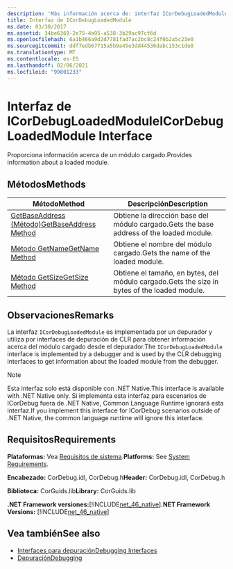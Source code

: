 ```yaml
---
description: 'Más información acerca de: interfaz ICorDebugLoadedModule'
title: Interfaz de ICorDebugLoadedModule
ms.date: 03/30/2017
ms.assetid: 34be6369-2e75-4a95-a538-3b29ac97cf6d
ms.openlocfilehash: 6a1b466a9d2d7781fad7ac2bc8c24f0b2a5c23e0
ms.sourcegitcommit: ddf7edb67715a5b9a45e3dd44536dabc153c1de0
ms.translationtype: MT
ms.contentlocale: es-ES
ms.lasthandoff: 02/06/2021
ms.locfileid: "99801233"
---
```

# <a name="icordebugloadedmodule-interface"></a><span data-ttu-id="13177-103">Interfaz de ICorDebugLoadedModule</span><span class="sxs-lookup"><span data-stu-id="13177-103">ICorDebugLoadedModule Interface</span></span>

<span data-ttu-id="13177-104">Proporciona información acerca de un módulo cargado.</span><span class="sxs-lookup"><span data-stu-id="13177-104">Provides information about a loaded module.</span></span>  
  
## <a name="methods"></a><span data-ttu-id="13177-105">Métodos</span><span class="sxs-lookup"><span data-stu-id="13177-105">Methods</span></span>  
  
|<span data-ttu-id="13177-106">Método</span><span class="sxs-lookup"><span data-stu-id="13177-106">Method</span></span>|<span data-ttu-id="13177-107">Descripción</span><span class="sxs-lookup"><span data-stu-id="13177-107">Description</span></span>|  
|------------|-----------------|  
|[<span data-ttu-id="13177-108">GetBaseAddress (Método)</span><span class="sxs-lookup"><span data-stu-id="13177-108">GetBaseAddress Method</span></span>](icordebugloadedmodule-getbaseaddress-method.md)|<span data-ttu-id="13177-109">Obtiene la dirección base del módulo cargado.</span><span class="sxs-lookup"><span data-stu-id="13177-109">Gets the base address of the loaded module.</span></span>|  
|[<span data-ttu-id="13177-110">Método GetName</span><span class="sxs-lookup"><span data-stu-id="13177-110">GetName Method</span></span>](icordebugloadedmodule-getname-method.md)|<span data-ttu-id="13177-111">Obtiene el nombre del módulo cargado.</span><span class="sxs-lookup"><span data-stu-id="13177-111">Gets the name of the loaded module.</span></span>|  
|[<span data-ttu-id="13177-112">Método GetSize</span><span class="sxs-lookup"><span data-stu-id="13177-112">GetSize Method</span></span>](icordebugloadedmodule-getsize-method.md)|<span data-ttu-id="13177-113">Obtiene el tamaño, en bytes, del módulo cargado.</span><span class="sxs-lookup"><span data-stu-id="13177-113">Gets the size in bytes of the loaded module.</span></span>|  
  
## <a name="remarks"></a><span data-ttu-id="13177-114">Observaciones</span><span class="sxs-lookup"><span data-stu-id="13177-114">Remarks</span></span>  

 <span data-ttu-id="13177-115">La interfaz `ICorDebugLoadedModule` es implementada por un depurador y utiliza por interfaces de depuración de CLR para obtener información acerca del módulo cargado desde el depurador.</span><span class="sxs-lookup"><span data-stu-id="13177-115">The `ICorDebugLoadedModule` interface is implemented by a debugger and is used by the CLR debugging interfaces to get information about the loaded module from the debugger.</span></span>  
  
> [!NOTE]
> <span data-ttu-id="13177-116">Esta interfaz solo está disponible con .NET Native.</span><span class="sxs-lookup"><span data-stu-id="13177-116">This interface is available with .NET Native only.</span></span> <span data-ttu-id="13177-117">Si implementa esta interfaz para escenarios de ICorDebug fuera de .NET Native, Common Language Runtime ignorará esta interfaz.</span><span class="sxs-lookup"><span data-stu-id="13177-117">If you implement this interface for ICorDebug scenarios outside of .NET Native, the common language runtime will ignore this interface.</span></span>  
  
## <a name="requirements"></a><span data-ttu-id="13177-118">Requisitos</span><span class="sxs-lookup"><span data-stu-id="13177-118">Requirements</span></span>  

 <span data-ttu-id="13177-119">**Plataformas:** Vea [Requisitos de sistema](../../get-started/system-requirements.md).</span><span class="sxs-lookup"><span data-stu-id="13177-119">**Platforms:** See [System Requirements](../../get-started/system-requirements.md).</span></span>  
  
 <span data-ttu-id="13177-120">**Encabezado:** CorDebug.idl, CorDebug.h</span><span class="sxs-lookup"><span data-stu-id="13177-120">**Header:** CorDebug.idl, CorDebug.h</span></span>  
  
 <span data-ttu-id="13177-121">**Biblioteca:** CorGuids.lib</span><span class="sxs-lookup"><span data-stu-id="13177-121">**Library:** CorGuids.lib</span></span>  
  
 <span data-ttu-id="13177-122">**.NET Framework versiones:**[!INCLUDE[net_46_native](../../../../includes/net-46-native-md.md)]</span><span class="sxs-lookup"><span data-stu-id="13177-122">**.NET Framework Versions:** [!INCLUDE[net_46_native](../../../../includes/net-46-native-md.md)]</span></span>  
  
## <a name="see-also"></a><span data-ttu-id="13177-123">Vea también</span><span class="sxs-lookup"><span data-stu-id="13177-123">See also</span></span>

- [<span data-ttu-id="13177-124">Interfaces para depuración</span><span class="sxs-lookup"><span data-stu-id="13177-124">Debugging Interfaces</span></span>](debugging-interfaces.md)
- [<span data-ttu-id="13177-125">Depuración</span><span class="sxs-lookup"><span data-stu-id="13177-125">Debugging</span></span>](index.md)
